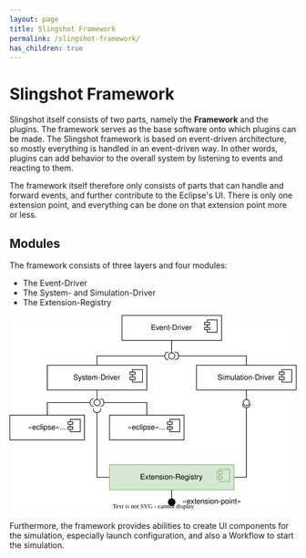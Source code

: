 ```yaml
---
layout: page
title: Slingshot Framework
permalink: /slingshot-framework/
has_children: true
---
```

# Slingshot Framework

Slingshot itself consists of two parts, namely the **Framework** and the plugins. The framework serves as the base software onto which plugins can be made.
The Slingshot framework is based on event-driven architecture, so mostly everything is handled in an event-driven way. In other words, plugins can add behavior to the overall system by listening to events and reacting to them.

The framework itself therefore only consists of parts that can handle and forward events, and further contribute to the Eclipse's UI. There is only one extension point, and everything can be done on that extension point more or less.

## Modules
The framework consists of three layers and four modules:
* The Event-Driver
* The System- and Simulation-Driver
* The Extension-Registry

<img src="../images/framework_modules.svg" alt="Slingshot's Framework Modules">

Furthermore, the framework provides abilities to create UI components for the simulation, especially launch configuration, and also a Workflow to start the simulation.

